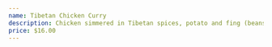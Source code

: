 ```yaml
---
name: Tibetan Chicken Curry
description: Chicken simmered in Tibetan spices, potato and fing (beans noodle).
price: $16.00
---
```

